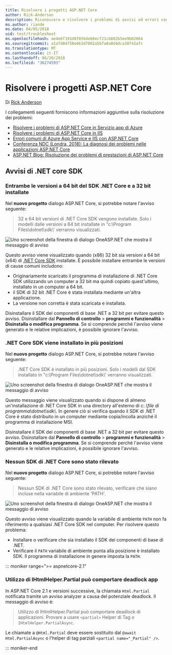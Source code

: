 ```yaml
---
title: Risolvere i progetti ASP.NET Core
author: Rick-Anderson
description: Riconoscere e risolvere i problemi di avvisi ed errori con i progetti ASP.NET Core.
ms.author: riande
ms.date: 04/05/2018
uid: test/troubleshoot
ms.openlocfilehash: ae4e6f191d8f856de60ecf21cb882b5ee9b02064
ms.sourcegitcommit: a1afd04758e663d7062a5bfa8a0d4dca38f42afc
ms.translationtype: MT
ms.contentlocale: it-IT
ms.lasthandoff: 06/20/2018
ms.locfileid: "36274593"
---
```

# <a name="troubleshoot-aspnet-core-projects"></a>Risolvere i progetti ASP.NET Core

Di [Rick Anderson](https://twitter.com/RickAndMSFT)

I collegamenti seguenti forniscono informazioni aggiuntive sulla risoluzione dei problemi:

* [Risolvere i problemi di ASP.NET Core in Servizio app di Azure](xref:host-and-deploy/azure-apps/troubleshoot)
* [Risolvere i problemi di ASP.NET Core in IIS](xref:host-and-deploy/iis/troubleshoot)
* [Errori comuni di Azure App Service e IIS con ASP.NET Core](xref:host-and-deploy/azure-iis-errors-reference)
* [Conferenza NDC (Londra, 2018): La diagnosi dei problemi nelle applicazioni ASP.NET Core](https://www.youtube.com/watch?v=RYI0DHoIVaA)
* [ASP.NET Blog: Risoluzione dei problemi di prestazioni di ASP.NET Core](https://blogs.msdn.microsoft.com/webdev/2018/05/23/asp-net-core-performance-improvements/)

## <a name="net-core-sdk-warnings"></a>Avvisi di .NET core SDK

### <a name="both-the-32-bit-and-64-bit-versions-of-the-net-core-sdk-are-installed"></a>Entrambe le versioni a 64 bit del SDK .NET Core e a 32 bit installate

Nel **nuovo progetto** dialogo ASP.NET Core, si potrebbe notare l'avviso seguente:

> 32 e 64 bit versioni di .NET Core SDK vengono installate. Solo i modelli dalle versioni a 64 bit installate in "c:\\Program Files\\dotnet\\sdk\\' verranno visualizzati.

![Uno screenshot della finestra di dialogo OneASP.NET che mostra il messaggio di avviso](troubleshoot/_static/both32and64bit.png)

Questo avviso viene visualizzato quando (x86) 32 bit sia versioni a 64 bit (x64) di [.NET Core SDK](https://www.microsoft.com/net/download/all) installate. È possibile installare entrambe le versioni di cause comuni includono:

* Originariamente scaricato il programma di installazione di .NET Core SDK utilizzando un computer a 32 bit ma quindi copiato quest'ultimo, installato in un computer a 64 bit.
* il SDK di 32 bit .NET Core è stata installata mediante un'altra applicazione.
* La versione non corretta è stata scaricata e installata.

Disinstallare il SDK dei componenti di base .NET a 32 bit per evitare questo avviso. Disinstallare dal **Pannello di controllo** > **programmi e funzionalità** > **Disinstalla o modifica programma**. Se si comprende perché l'avviso viene generato e le relative implicazioni, è possibile ignorare l'avviso.

### <a name="the-net-core-sdk-is-installed-in-multiple-locations"></a>.NET Core SDK viene installato in più posizioni

Nel **nuovo progetto** dialogo ASP.NET Core, si potrebbe notare l'avviso seguente:

> .NET Core SDK è installato in più posizioni. Solo i modelli dal SDK installato in "c:\\Program Files\\dotnet\\sdk\\' verranno visualizzati.

![Uno screenshot della finestra di dialogo OneASP.NET che mostra il messaggio di avviso](troubleshoot/_static/multiplelocations.png)

Questo messaggio viene visualizzato quando si dispone di almeno un'installazione di .NET Core SDK in una directory all'esterno di *c:.\\file di programma\\dotnet\\sdk\\*. In genere ciò si verifica quando il SDK di .NET Core è stato distribuito in un computer mediante copia/incolla anziché il programma di installazione MSI.

Disinstallare il SDK dei componenti di base .NET a 32 bit per evitare questo avviso. Disinstallare dal **Pannello di controllo** > **programmi e funzionalità** > **Disinstalla o modifica programma**. Se si comprende perché l'avviso viene generato e le relative implicazioni, è possibile ignorare l'avviso.

### <a name="no-net-core-sdks-were-detected"></a>Nessun SDK di .NET Core sono stato rilevato

Nel **nuovo progetto** dialogo ASP.NET Core, si potrebbe notare l'avviso seguente:

> Nessun SDK di .NET Core sono stato rilevato, verificare che siano incluse nella variabile di ambiente 'PATH'.

![Uno screenshot della finestra di dialogo OneASP.NET che mostra il messaggio di avviso](troubleshoot/_static/NoNetCore.png)

Questo avviso viene visualizzato quando la variabile di ambiente `PATH` non fa riferimento a qualsiasi .NET Core SDK nel computer. Per risolvere questo problema:

* Installare o verificare che sia installato il SDK dei componenti di base di .NET.
* Verificare il `PATH` variabile di ambiente punta alla posizione è installato SDK. Il programma di installazione in genere imposta la `PATH`.

::: moniker range=">= aspnetcore-2.1"

### <a name="use-of-ihtmlhelperpartial-may-result-in-app-deadlocks"></a>Utilizzo di IHtmlHelper.Partial può comportare deadlock app

In ASP.NET Core 2.1 e versioni successive, la chiamata `Html.Partial` notificata tramite un avviso analyzer a causa del potenziale deadlock. Il messaggio di avviso è:

> Utilizzo di IHtmlHelper.Partial può comportare deadlock di applicazioni. Provare a usare `<partial>` Helper di Tag o `IHtmlHelper.PartialAsync`.

Le chiamate a `@Html.Partial` deve essere sostituito dal `@await Html.PartialAsync` o l'helper di tag parziali `<partial name="_Partial" />`.

::: moniker-end
